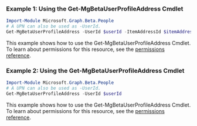 ### Example 1: Using the Get-MgBetaUserProfileAddress Cmdlet
```powershell
Import-Module Microsoft.Graph.Beta.People
# A UPN can also be used as -UserId.
Get-MgBetaUserProfileAddress -UserId $userId -ItemAddressId $itemAddressId
```
This example shows how to use the Get-MgBetaUserProfileAddress Cmdlet.
To learn about permissions for this resource, see the [permissions reference](/graph/permissions-reference).
### Example 2: Using the Get-MgBetaUserProfileAddress Cmdlet
```powershell
Import-Module Microsoft.Graph.Beta.People
# A UPN can also be used as -UserId.
Get-MgBetaUserProfileAddress -UserId $userId
```
This example shows how to use the Get-MgBetaUserProfileAddress Cmdlet.
To learn about permissions for this resource, see the [permissions reference](/graph/permissions-reference).
